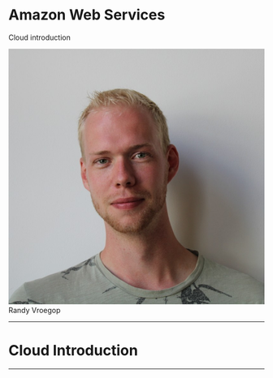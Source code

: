 # Amazon Web Services

Cloud introduction

![img/me.jpeg](img/me.jpeg)
Randy Vroegop

---

# Cloud Introduction

---

